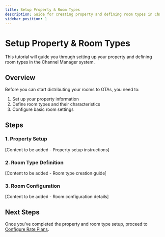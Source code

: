 ```yaml
---
title: Setup Property & Room Types
description: Guide for creating property and defining room types in Channel Manager
sidebar_position: 1
---
```


# Setup Property & Room Types

This tutorial will guide you through setting up your property and defining room types in the Channel Manager system.

## Overview

Before you can start distributing your rooms to OTAs, you need to:

1. Set up your property information
2. Define room types and their characteristics
3. Configure basic room settings

## Steps

### 1. Property Setup

[Content to be added - Property setup instructions]

### 2. Room Type Definition

[Content to be added - Room type creation guide]

### 3. Room Configuration

[Content to be added - Room configuration details]

## Next Steps

Once you've completed the property and room type setup, proceed to [Configure Rate Plans](rate-plans.md).